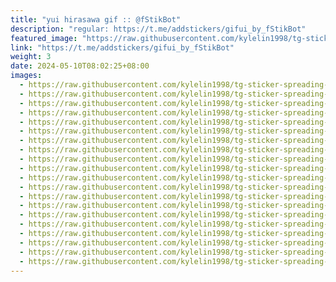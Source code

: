 ```yaml
---
title: "yui hirasawa gif :: @fStikBot"
description: "regular: https://t.me/addstickers/gifui_by_fStikBot"
featured_image: "https://raw.githubusercontent.com/kylelin1998/tg-sticker-spreading-worldwide-images/main/img/8e9bb99d-7347-4880-9b39-03cb1737c3ab.jpg"
link: "https://t.me/addstickers/gifui_by_fStikBot"
weight: 3
date: 2024-05-10T08:02:25+08:00
images:
  - https://raw.githubusercontent.com/kylelin1998/tg-sticker-spreading-worldwide-images/main/img/8e9bb99d-7347-4880-9b39-03cb1737c3ab.jpg
  - https://raw.githubusercontent.com/kylelin1998/tg-sticker-spreading-worldwide-images/main/img/860035c2-4f8d-450a-ba32-f755376984aa.jpg
  - https://raw.githubusercontent.com/kylelin1998/tg-sticker-spreading-worldwide-images/main/img/9542a4aa-85ad-4038-b66b-3794ae571bda.jpg
  - https://raw.githubusercontent.com/kylelin1998/tg-sticker-spreading-worldwide-images/main/img/701ffabf-2b61-4fab-9855-94eccd6de284.jpg
  - https://raw.githubusercontent.com/kylelin1998/tg-sticker-spreading-worldwide-images/main/img/23b55d56-9795-4509-a020-044e30a2c04f.jpg
  - https://raw.githubusercontent.com/kylelin1998/tg-sticker-spreading-worldwide-images/main/img/283a139d-b3d5-4bd3-822c-c41f7f585f09.jpg
  - https://raw.githubusercontent.com/kylelin1998/tg-sticker-spreading-worldwide-images/main/img/827612ca-35cc-401a-8482-157bf2325bf0.jpg
  - https://raw.githubusercontent.com/kylelin1998/tg-sticker-spreading-worldwide-images/main/img/591f97e4-6fa5-4650-95a7-e55af41e0df0.jpg
  - https://raw.githubusercontent.com/kylelin1998/tg-sticker-spreading-worldwide-images/main/img/4a0958f0-9c7a-4d9b-b1f2-92a925f9d75b.jpg
  - https://raw.githubusercontent.com/kylelin1998/tg-sticker-spreading-worldwide-images/main/img/eaa16dd2-7c45-4949-86b5-60551d2e7edc.jpg
  - https://raw.githubusercontent.com/kylelin1998/tg-sticker-spreading-worldwide-images/main/img/ecf7e39e-1af5-47bb-a923-ed589f969382.jpg
  - https://raw.githubusercontent.com/kylelin1998/tg-sticker-spreading-worldwide-images/main/img/7b3e8274-f7ee-41ba-865f-b7579ab141a5.jpg
  - https://raw.githubusercontent.com/kylelin1998/tg-sticker-spreading-worldwide-images/main/img/4e64d661-bdfa-4242-8265-9ba194978d2e.jpg
  - https://raw.githubusercontent.com/kylelin1998/tg-sticker-spreading-worldwide-images/main/img/73a5f226-0015-49a0-b261-bd1898f16c55.jpg
  - https://raw.githubusercontent.com/kylelin1998/tg-sticker-spreading-worldwide-images/main/img/fc254b49-1e2b-4957-8fc5-cb37477e6f6f.jpg
  - https://raw.githubusercontent.com/kylelin1998/tg-sticker-spreading-worldwide-images/main/img/33f04068-b9da-4e78-b481-99e474008bc6.jpg
  - https://raw.githubusercontent.com/kylelin1998/tg-sticker-spreading-worldwide-images/main/img/ef3e9311-7d7a-44b1-acda-284b933cb1bd.jpg
  - https://raw.githubusercontent.com/kylelin1998/tg-sticker-spreading-worldwide-images/main/img/6adff8eb-d420-4532-882f-f119b69bb697.jpg
  - https://raw.githubusercontent.com/kylelin1998/tg-sticker-spreading-worldwide-images/main/img/c6efe404-4cd7-46fa-832e-1b97ce1dcbc2.jpg
  - https://raw.githubusercontent.com/kylelin1998/tg-sticker-spreading-worldwide-images/main/img/cbd0b0d8-b123-4949-829a-471a8e531da6.jpg
---
```

